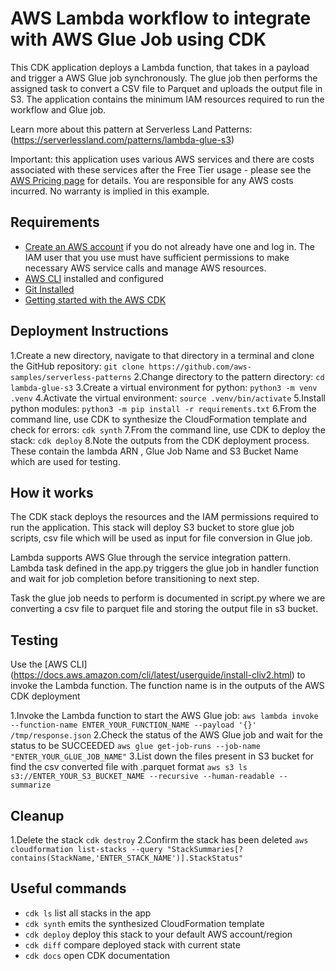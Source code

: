 # AWS Lambda workflow to integrate with AWS Glue Job using CDK

This CDK application deploys a Lambda function, that takes in a payload and trigger a AWS Glue job synchronously. The glue job then performs the assigned task to convert a CSV file to Parquet and uploads the output file in S3. The application contains the minimum IAM resources required to run the workflow and Glue job.

Learn more about this pattern at Serverless Land Patterns: (https://serverlessland.com/patterns/lambda-glue-s3)

Important: this application uses various AWS services and there are costs associated with these services after the Free Tier usage - please see the [AWS Pricing page](https://aws.amazon.com/pricing/) for details. You are responsible for any AWS costs incurred. No warranty is implied in this example.

## Requirements

* [Create an AWS account](https://portal.aws.amazon.com/gp/aws/developer/registration/index.html) if you do not already have one and log in. The IAM user that you use must have sufficient permissions to make necessary AWS service calls and manage AWS resources.
* [AWS CLI](https://docs.aws.amazon.com/cli/latest/userguide/install-cliv2.html) installed and configured
* [Git Installed](https://git-scm.com/book/en/v2/Getting-Started-Installing-Git)
* [Getting started with the AWS CDK](https://docs.aws.amazon.com/cdk/v2/guide/getting_started.html)

## Deployment Instructions

1.Create a new directory, navigate to that directory in a terminal and clone the GitHub repository:
    ```
    git clone https://github.com/aws-samples/serverless-patterns
    ```
2.Change directory to the pattern directory:
    ```
    cd lambda-glue-s3
    ```
3.Create a virtual environment for python:
    ```
    python3 -m venv .venv
    ```
4.Activate the virtual environment:
    ```
    source .venv/bin/activate
    ```
5.Install python modules:
    ```
    python3 -m pip install -r requirements.txt
    ```
6.From the command line, use CDK to synthesize the CloudFormation template and check for errors:
    ```
    cdk synth
    ```
7.From the command line, use CDK to deploy the stack:
    ```
    cdk deploy
    ```
8.Note the outputs from the CDK deployment process. These contain the lambda ARN , Glue Job Name and S3 Bucket Name which are used for testing.

## How it works

The CDK stack deploys the resources and the IAM permissions required to run the application. This stack will deploy S3 bucket to store glue job scripts, csv file which will be used as input for file conversion in Glue job.

Lambda supports AWS Glue through the service integration pattern. Lambda task defined in the app.py triggers the glue job in handler function and wait for job completion before transitioning to next step.

Task the glue job needs to perform is documented in script.py where we are converting a csv file to parquet file and storing the output file in s3 bucket.

## Testing

Use the [AWS CLI] (https://docs.aws.amazon.com/cli/latest/userguide/install-cliv2.html) to invoke the Lambda function. The function name is in the outputs of the AWS CDK deployment

1.Invoke the Lambda function to start the AWS Glue job:
	 ```
    aws lambda invoke --function-name ENTER_YOUR_FUNCTION_NAME --payload '{}' /tmp/response.json
    ```
2.Check the status of the AWS Glue job and wait for the status to be SUCCEEDED
    ```
    aws glue get-job-runs --job-name "ENTER_YOUR_GLUE_JOB_NAME"
    ```
3.List down the files present in S3 bucket for find the csv converted file with .parquet format
    ```
    aws s3 ls s3://ENTER_YOUR_S3_BUCKET_NAME --recursive --human-readable --summarize
    ```

## Cleanup

1.Delete the stack
	 ```
    cdk destroy
    ```
2.Confirm the stack has been deleted
    ```
    aws cloudformation list-stacks --query "StackSummaries[?contains(StackName,'ENTER_STACK_NAME')].StackStatus"
    ```

## Useful commands

 * `cdk ls`          list all stacks in the app
 * `cdk synth`       emits the synthesized CloudFormation template
 * `cdk deploy`      deploy this stack to your default AWS account/region
 * `cdk diff`        compare deployed stack with current state
 * `cdk docs`        open CDK documentation
